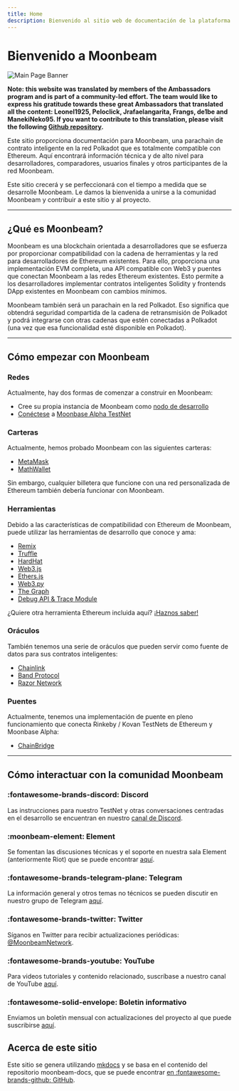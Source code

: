 ```yaml
---
title: Home
description: Bienvenido al sitio web de documentación de la plataforma de contrato inteligente Moonbeam, una parachain en Polkadot que es totalmente compatible con Ethereum.
---
```


# Bienvenido a Moonbeam

![Main Page Banner](/images/main-banner.png)

**Note: this website was translated by members of the Ambassadors program and is part of a community-led effort. The team would like to express his gratitude towards these great Ambassadors that translated all the content: Leonel1925, Peloclick, Jrafaelangarita, Frangs, de1be and ManekiNeko95. If you want to contribute to this translation, please visit the following [Github repository](https://github.com/PureStake/moonbeam-docs-es).**

Este sitio proporciona documentación para Moonbeam, una parachain de contrato inteligente en la red Polkadot que es totalmente compatible con Ethereum. Aquí encontrará información técnica y de alto nivel para desarrolladores, comparadores, usuarios finales y otros participantes de la red Moonbeam.

Este sitio crecerá y se perfeccionará con el tiempo a medida que se desarrolle Moonbeam. Le damos la bienvenida a unirse a la comunidad Moonbeam y contribuir a este sitio y al proyecto.

---

## ¿Qué es Moonbeam? 

Moonbeam es una blockchain orientada a desarrolladores que se esfuerza por proporcionar compatibilidad con la cadena de herramientas y la red para desarrolladores de Ethereum existentes. Para ello, proporciona una implementación EVM completa, una API compatible con Web3 y puentes que conectan Moonbeam a las redes Ethereum existentes. Esto permite a los desarrolladores implementar contratos inteligentes Solidity y frontends DApp existentes en Moonbeam con cambios mínimos.

Moonbeam también será un parachain en la red Polkadot. Eso significa que obtendrá seguridad compartida de la cadena de retransmisión de Polkadot y podrá integrarse con otras cadenas que estén conectadas a Polkadot (una vez que esa funcionalidad esté disponible en Polkadot).

---

## Cómo empezar con Moonbeam

### Redes

Actualmente, hay dos formas de comenzar a construir en Moonbeam: 

 - Cree su propia instancia de Moonbeam como [nodo de desarrollo](/getting-started/local-node/setting-up-a-node/)
 - [Conéctese](/getting-started/testnet/connect/) a [Moonbase Alpha TestNet](/networks/testnet/)

### Carteras

Actualmente, hemos probado Moonbeam con las siguientes carteras:

 - [MetaMask](/integrations/wallets/metamask/)
 - [MathWallet](/integrations/wallets/mathwallet/)

Sin embargo, cualquier billetera que funcione con una red personalizada de Ethereum también debería funcionar con Moonbeam.

### Herramientas

Debido a las características de compatibilidad con Ethereum de Moonbeam, puede utilizar las herramientas de desarrollo que conoce y ama:

 - [Remix](/integrations/remix/)
 - [Truffle](/integrations/trufflebox/)
 - [HardHat](/integrations/hardhat/)
 - [Web3.js](/integrations/ethlibraries/web3js/)
 - [Ethers.js](/integrations/ethlibraries/etherjs/)
 - [Web3.py](/integrations/ethlibraries/web3py/)
 - [The Graph](/integrations/thegraph/)
 - [Debug API & Trace Module](/integrations/debug-trace/)

 ¿Quiere otra herramienta Ethereum incluida aquí? [¡Haznos saber!](https://discord.gg/PfpUATX)

### Oráculos

 También tenemos una serie de oráculos que pueden servir como fuente de datos para sus contratos inteligentes:

 - [Chainlink](/integrations/oracles/chainlink/)
 - [Band Protocol](/integrations/oracles/band-protocol/)
 - [Razor Network](/integrations/oracles/razor-network/)

### Puentes

Actualmente, tenemos una implementación de puente en pleno funcionamiento que conecta Rinkeby / Kovan TestNets de Ethereum y Moonbase Alpha:

 - [ChainBridge](/integrations/bridges/ethereum/chainbridge/)

---

## Cómo interactuar con la comunidad Moonbeam

### :fontawesome-brands-discord:  Discord  
Las instrucciones para nuestro TestNet y otras conversaciones centradas en el desarrollo se encuentran en nuestro [canal de Discord](https://discord.gg/PfpUATX).

### :moonbeam-element:  Element  
Se fomentan las discusiones técnicas y el soporte en nuestra sala Element (anteriormente Riot) que se puede encontrar [aquí](https://app.element.io/#/room/#moonbeam:matrix.org).

### :fontawesome-brands-telegram-plane:  Telegram  
La información general y otros temas no técnicos se pueden discutir en nuestro grupo de Telegram [aquí](https://t.me/Moonbeam_Official).

### :fontawesome-brands-twitter:  Twitter  
Síganos en Twitter para recibir actualizaciones periódicas: [@MoonbeamNetwork](https://twitter.com/MoonbeamNetwork).

### :fontawesome-brands-youtube:  YouTube  
Para videos tutoriales y contenido relacionado, suscríbase a nuestro canal de YouTube [aquí](https://www.youtube.com/c/MoonbeamNetwork).

### :fontawesome-solid-envelope:  Boletin informativo 
Enviamos un boletín mensual con actualizaciones del proyecto al que puede suscribirse [aquí](https://moonbeam.network/newsletter/).

## Acerca de este sitio
Este sitio se genera utilizando [mkdocs](https://www.mkdocs.org/) y se basa en el contenido del repositorio moonbeam-docs, que se puede encontrar [en :fontawesome-brands-github: GitHub](https://github.com/PureStake/moonbeam-docs).
